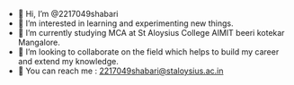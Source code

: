 - 👋 Hi, I’m @2217049shabari
- 👀 I’m interested in learning and experimenting new things.
- 🌱 I’m currently studying MCA at St Aloysius College AIMIT beeri kotekar Mangalore.
- 💞️ I’m looking to collaborate on the field which helps to build my career and extend my knowledge.
- 🤝 You can reach me : 2217049shabari@staloysius.ac.in

<!---
2217049shabari/2217049shabari is a ✨ special ✨ repository because its `README.md` (this file) appears on your GitHub profile.
You can click the Preview link to take a look at your changes.
--->
